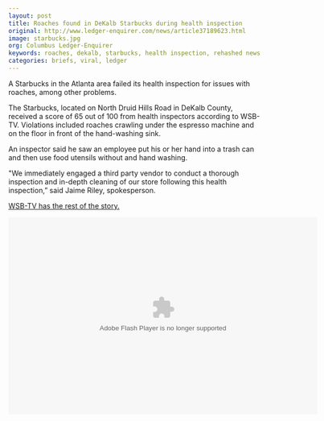 ```yaml
---
layout: post
title: Roaches found in DeKalb Starbucks during health inspection
original: http://www.ledger-enquirer.com/news/article37189623.html
image: starbucks.jpg
org: Columbus Ledger-Enquirer
keywords: roaches, dekalb, starbucks, health inspection, rehashed news
categories: briefs, viral, ledger
---
```


A Starbucks in the Atlanta area failed its health inspection for issues with roaches, among other problems.

<!--break-->

The Starbucks, located on North Druid Hills Road in DeKalb County, received a score of 65 out of 100 from health inspectors according to WSB-TV. Violations included roaches crawling under the espresso machine and on the floor in front of the hand-washing sink.

An inspector said he saw an employee put his or her hand into a trash can and then use food utensils without and hand washing.

"We immediately engaged a third party vendor to conduct a thorough inspection and in-depth cleaning of our store following this health inspection,” said Jaime Riley, spokesperson.

[WSB-TV has the rest of the story.](http://www.wsbtv.com/news/news/local/dekalb-county-starbucks-fails-health-inspection/nnrmD/)

<object id="flashObj" width="615" height="392" classid="clsid:D27CDB6E-AE6D-11cf-96B8-444553540000" codebase="http://download.macromedia.com/pub/shockwave/cabs/flash/swflash.cab#version=9,0,47,0"><param name="movie" value="http://c.brightcove.com/services/viewer/federated_f9?isVid=1" /><param name="bgcolor" value="#FFFFFF" /><param name="flashVars" value="videoId=4521768591001&linkBaseURL=http%3A%2F%2Fwww.wsbtv.com%2Fvideos%2Fnews%2Fstarbucks-near-toco-hills-shopping-plaza-fails%2FvDbww3%2F&playerID=836827756001&playerKey=AQ~~,AAAAFIvhljk~,Nz7UFI321EYSAUsYGYx5WAk9m9XiXaY8&domain=embed&dynamicStreaming=true" /><param name="base" value="http://admin.brightcove.com" /><param name="seamlesstabbing" value="false" /><param name="allowFullScreen" value="true" /><param name="swLiveConnect" value="true" /><param name="allowScriptAccess" value="always" /><embed src="http://c.brightcove.com/services/viewer/federated_f9?isVid=1" bgcolor="#FFFFFF" flashVars="videoId=4521768591001&linkBaseURL=http%3A%2F%2Fwww.wsbtv.com%2Fvideos%2Fnews%2Fstarbucks-near-toco-hills-shopping-plaza-fails%2FvDbww3%2F&playerID=836827756001&playerKey=AQ~~,AAAAFIvhljk~,Nz7UFI321EYSAUsYGYx5WAk9m9XiXaY8&domain=embed&dynamicStreaming=true" base="http://admin.brightcove.com" name="flashObj" width="615" height="392" seamlesstabbing="false" type="application/x-shockwave-flash" allowFullScreen="true" swLiveConnect="true" allowScriptAccess="always" pluginspage="http://www.macromedia.com/shockwave/download/index.cgi?P1_Prod_Version=ShockwaveFlash"></embed></object>